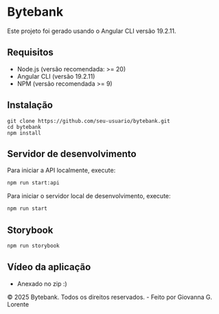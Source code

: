 # Bytebank

Este projeto foi gerado usando o Angular CLI versão 19.2.11.

## Requisitos

* Node.js (versão recomendada: >= 20)
* Angular CLI (versão 19.2.11)
* NPM (versão recomendada >= 9)

## Instalação
```
git clone https://github.com/seu-usuario/bytebank.git
cd bytebank
npm install
```

## Servidor de desenvolvimento

Para iniciar a API localmente, execute:

```bash
npm run start:api
```

Para iniciar o servidor local de desenvolvimento, execute:

```bash
npm run start
```

## Storybook

```bash
npm run storybook
```

## Vídeo da aplicação

* Anexado no zip :)

© 2025 Bytebank. Todos os direitos reservados. - Feito por Giovanna G. Lorente
